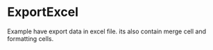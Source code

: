 # ExportExcel
Example have export data in excel file. its also contain merge cell and formatting cells.
